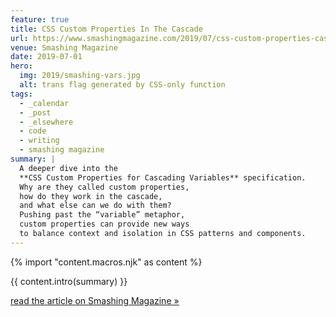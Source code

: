 ```yaml
---
feature: true
title: CSS Custom Properties In The Cascade
url: https://www.smashingmagazine.com/2019/07/css-custom-properties-cascade/
venue: Smashing Magazine
date: 2019-07-01
hero:
  img: 2019/smashing-vars.jpg
  alt: trans flag generated by CSS-only function
tags:
  - _calendar
  - _post
  - _elsewhere
  - code
  - writing
  - smashing magazine
summary: |
  A deeper dive into the
  **CSS Custom Properties for Cascading Variables** specification.
  Why are they called custom properties,
  how do they work in the cascade,
  and what else can we do with them?
  Pushing past the “variable” metaphor,
  custom properties can provide new ways
  to balance context and isolation in CSS patterns and components.
---
```

{% import "content.macros.njk" as content %}

{{ content.intro(summary) }}

[read the article on Smashing Magazine »][read]

[read]: https://www.smashingmagazine.com/2019/07/css-custom-properties-cascade/

